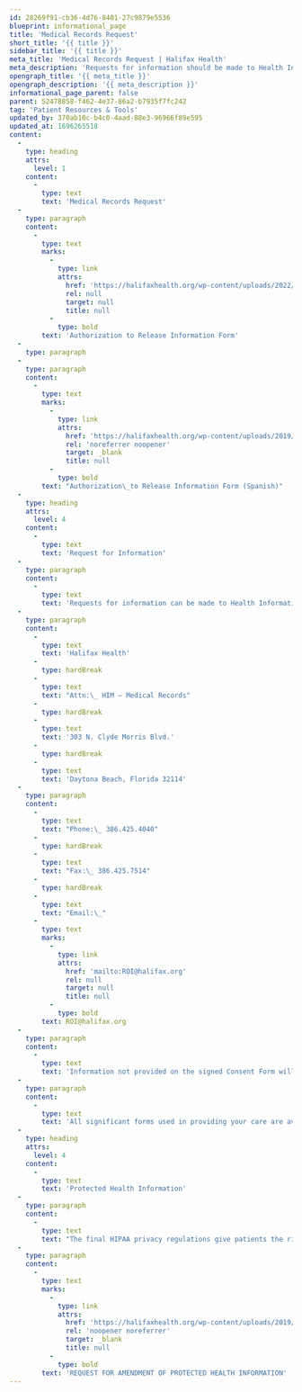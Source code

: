 ```yaml
---
id: 28269f91-cb36-4d76-8401-27c9879e5536
blueprint: informational_page
title: 'Medical Records Request'
short_title: '{{ title }}'
sidebar_title: '{{ title }}'
meta_title: 'Medical Records Request | Halifax Health'
meta_description: 'Requests for information should be made to Health Information Management (Medical Records) at Halifax Health Medical Center.'
opengraph_title: '{{ meta_title }}'
opengraph_description: '{{ meta_description }}'
informational_page_parent: false
parent: 52478858-f462-4e37-86a2-b7935f7fc242
tag: 'Patient Resources & Tools'
updated_by: 370ab10c-b4c0-4aad-88e3-96966f89e595
updated_at: 1696265518
content:
  -
    type: heading
    attrs:
      level: 1
    content:
      -
        type: text
        text: 'Medical Records Request'
  -
    type: paragraph
    content:
      -
        type: text
        marks:
          -
            type: link
            attrs:
              href: 'https://halifaxhealth.org/wp-content/uploads/2022/03/Auth-to-Release-FORM.pdf'
              rel: null
              target: null
              title: null
          -
            type: bold
        text: 'Authorization to Release Information Form'
  -
    type: paragraph
  -
    type: paragraph
    content:
      -
        type: text
        marks:
          -
            type: link
            attrs:
              href: 'https://halifaxhealth.org/wp-content/uploads/2019/09/2018_span.pdf'
              rel: 'noreferrer noopener'
              target: _blank
              title: null
          -
            type: bold
        text: "Authorization\_to Release Information Form (Spanish)"
  -
    type: heading
    attrs:
      level: 4
    content:
      -
        type: text
        text: 'Request for Information'
  -
    type: paragraph
    content:
      -
        type: text
        text: 'Requests for information can be made to Health Information Management (Medical Records) at Halifax Health Medical Center.'
  -
    type: paragraph
    content:
      -
        type: text
        text: 'Halifax Health'
      -
        type: hardBreak
      -
        type: text
        text: "Attn:\_ HIM – Medical Records"
      -
        type: hardBreak
      -
        type: text
        text: '303 N. Clyde Morris Blvd.'
      -
        type: hardBreak
      -
        type: text
        text: 'Daytona Beach, Florida 32114'
  -
    type: paragraph
    content:
      -
        type: text
        text: "Phone:\_ 386.425.4040"
      -
        type: hardBreak
      -
        type: text
        text: "Fax:\_ 386.425.7514"
      -
        type: hardBreak
      -
        type: text
        text: "Email:\_"
      -
        type: text
        marks:
          -
            type: link
            attrs:
              href: 'mailto:ROI@halifax.org'
              rel: null
              target: null
              title: null
          -
            type: bold
        text: ROI@halifax.org
  -
    type: paragraph
    content:
      -
        type: text
        text: 'Information not provided on the signed Consent Form will be released only upon authorization in writing by you or your legal representative.'
  -
    type: paragraph
    content:
      -
        type: text
        text: 'All significant forms used in providing your care are available in large print or on cassette tapes and available in Spanish and French. Translators for non-English speaking individuals and interpreters for the hearing impaired are available to facilitate communication for patients and their families or authorized guests. If you have such needs that were not handled at the time of admission, ask your caregiver to arrange this assistance for you.'
  -
    type: heading
    attrs:
      level: 4
    content:
      -
        type: text
        text: 'Protected Health Information'
  -
    type: paragraph
    content:
      -
        type: text
        text: "The final HIPAA privacy regulations give patients the right to request amendments to their medical record information (PHI). \_Download this form to complete your request."
  -
    type: paragraph
    content:
      -
        type: text
        marks:
          -
            type: link
            attrs:
              href: 'https://halifaxhealth.org/wp-content/uploads/2019/09/amendment_of_phi_patient_request.pdf'
              rel: 'noopener noreferrer'
              target: _blank
              title: null
          -
            type: bold
        text: 'REQUEST FOR AMENDMENT OF PROTECTED HEALTH INFORMATION'
---
```


